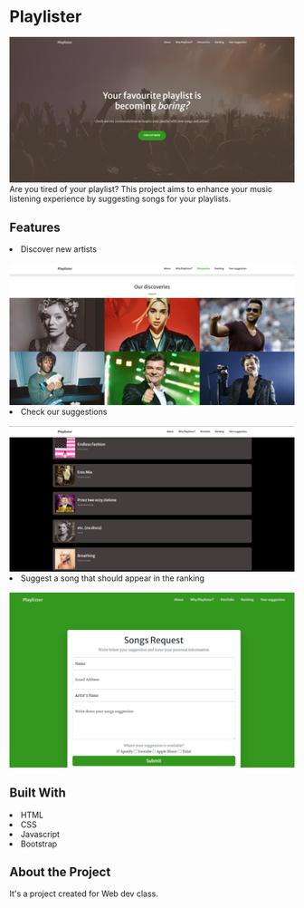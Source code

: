 <h1>Playlister</h1>

<img src="rdme/mainpage.png" />
Are you tired of your playlist?
This project aims to enhance your music listening experience by suggesting songs for your playlists.

<h2>Features</h2>
<li>Discover new artists</li><br>
<img src="rdme/discoveries.png" /><br>
<li>Check our suggestions</li><br>
<img src="rdme/ranking.png" /><br>
<li>Suggest a song that should appear in the ranking</li><br>
<img src="rdme/suggestion.png" /><br>


<h2>Built With</h2>
<li> HTML</li>
<li> CSS</li>
<li> Javascript</li>
<li> Bootstrap</li>


<h2>About the Project</h2>
It's a project created for Web dev class.
